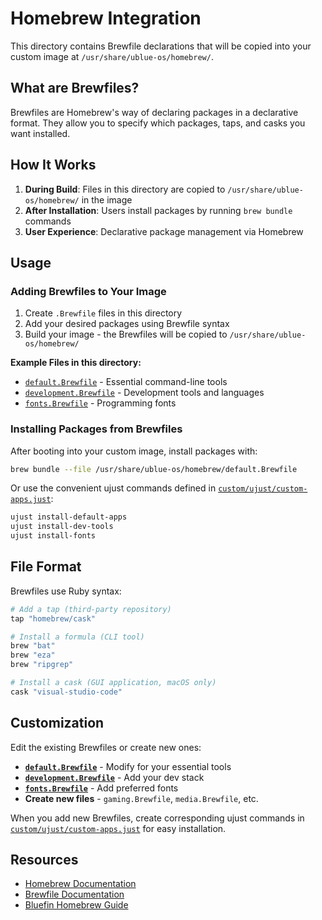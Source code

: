 # Homebrew Integration

This directory contains Brewfile declarations that will be copied into your custom image at `/usr/share/ublue-os/homebrew/`.

## What are Brewfiles?

Brewfiles are Homebrew's way of declaring packages in a declarative format. They allow you to specify which packages, taps, and casks you want installed.

## How It Works

1. **During Build**: Files in this directory are copied to `/usr/share/ublue-os/homebrew/` in the image
2. **After Installation**: Users install packages by running `brew bundle` commands
3. **User Experience**: Declarative package management via Homebrew

## Usage

### Adding Brewfiles to Your Image

1. Create `.Brewfile` files in this directory
2. Add your desired packages using Brewfile syntax
3. Build your image - the Brewfiles will be copied to `/usr/share/ublue-os/homebrew/`

**Example Files in this directory:**
- [`default.Brewfile`](default.Brewfile) - Essential command-line tools
- [`development.Brewfile`](development.Brewfile) - Development tools and languages
- [`fonts.Brewfile`](fonts.Brewfile) - Programming fonts

### Installing Packages from Brewfiles

After booting into your custom image, install packages with:

```bash
brew bundle --file /usr/share/ublue-os/homebrew/default.Brewfile
```

Or use the convenient ujust commands defined in [`custom/ujust/custom-apps.just`](../ujust/custom-apps.just):
```bash
ujust install-default-apps
ujust install-dev-tools
ujust install-fonts
```

## File Format

Brewfiles use Ruby syntax:

```ruby
# Add a tap (third-party repository)
tap "homebrew/cask"

# Install a formula (CLI tool)
brew "bat"
brew "eza"
brew "ripgrep"

# Install a cask (GUI application, macOS only)
cask "visual-studio-code"
```

## Customization

Edit the existing Brewfiles or create new ones:
- **[`default.Brewfile`](default.Brewfile)** - Modify for your essential tools
- **[`development.Brewfile`](development.Brewfile)** - Add your dev stack
- **[`fonts.Brewfile`](fonts.Brewfile)** - Add preferred fonts
- **Create new files** - `gaming.Brewfile`, `media.Brewfile`, etc.

When you add new Brewfiles, create corresponding ujust commands in [`custom/ujust/custom-apps.just`](../ujust/custom-apps.just) for easy installation.

## Resources

- [Homebrew Documentation](https://docs.brew.sh/)
- [Brewfile Documentation](https://github.com/Homebrew/homebrew-bundle)
- [Bluefin Homebrew Guide](https://docs.projectbluefin.io/administration#homebrew)
